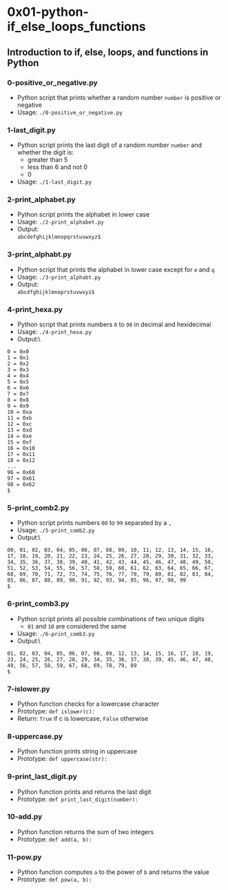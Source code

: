# 0x01-python-if_else_loops_functions

## Introduction to if, else, loops, and functions in Python

### 0-positive_or_negative.py
* Python script that prints whether a random number `number` is positive or negative
* Usage: `./0-positive_or_negative.py`

### 1-last_digit.py
* Python script prints the last digit of a random number `number` and whether the digit is:
  * greater than 5
  * less than 6 and not 0
  * 0
* Usage: `./1-last_digit.py`

### 2-print_alphabet.py
* Python script prints the alphabet in lower case
* Usage: `./2-print_alphabet.py`
* Output:\
`abcdefghijklmnopqrstuvwxyz$`

### 3-print_alphabt.py
* Python script that prints the alphabet in lower case except for `e` and `q`
* Usage: `./3-print_alphabt.py`
* Output:\
`abcdfghijklmnoprstuvwxyz$`

### 4-print_hexa.py
* Python script that prints numbers `0` to `98` in decimal and hexidecimal
* Usage: `./4-print_hexa.py`
* Output:\
```
0 = 0x0
1 = 0x1
2 = 0x2
3 = 0x3
4 = 0x4
5 = 0x5
6 = 0x6
7 = 0x7
8 = 0x8
9 = 0x9
10 = 0xa
11 = 0xb
12 = 0xc
13 = 0xd
14 = 0xe
15 = 0xf
16 = 0x10
17 = 0x11
18 = 0x12
...
96 = 0x60
97 = 0x61
98 = 0x62
$
```

### 5-print_comb2.py
* Python script prints numbers `00` to `99` separated by a `, `
* Usage: `./5-print_comb2.py`
* Output:\
```
00, 01, 02, 03, 04, 05, 06, 07, 08, 09, 10, 11, 12, 13, 14, 15, 16, 17, 18, 19, 20, 21, 22, 23, 24, 25, 26, 27, 28, 29, 30, 31, 32, 33, 34, 35, 36, 37, 38, 39, 40, 41, 42, 43, 44, 45, 46, 47, 48, 49, 50, 51, 52, 53, 54, 55, 56, 57, 58, 59, 60, 61, 62, 63, 64, 65, 66, 67, 68, 69, 70, 71, 72, 73, 74, 75, 76, 77, 78, 79, 80, 81, 82, 83, 84, 85, 86, 87, 88, 89, 90, 91, 92, 93, 94, 95, 96, 97, 98, 99
$
```

### 6-print_comb3.py
* Python script prints all possible combinations of two unique digits
  * `01` and `10` are considered the same
* Usage: `./6-print_comb3.py`
* Output:\
```
01, 02, 03, 04, 05, 06, 07, 08, 09, 12, 13, 14, 15, 16, 17, 18, 19, 23, 24, 25, 26, 27, 28, 29, 34, 35, 36, 37, 38, 39, 45, 46, 47, 48, 49, 56, 57, 58, 59, 67, 68, 69, 78, 79, 89
$
```

### 7-islower.py
* Python function checks for a lowercase character
* Prototype: `def islower(c):`
* Return: `True` if c is lowercase, `False` otherwise

### 8-uppercase.py
* Python function prints string in uppercase
* Prototype: `def uppercase(str):`

### 9-print_last_digit.py
* Python function prints and returns the last digit
* Prototype: `def print_last_digit(number):`

### 10-add.py
* Python function returns the sum of two integers
* Prototype: `def add(a, b):`

### 11-pow.py
* Python function computes `a` to the power of `b` and returns the value
* Prototype: `def pow(a, b):`
